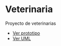 # Veterinaria
Proyecto de veterinarias

- [Ver prototipo](https://serberuscore.github.io/Veterinaria/mockups/NewStoryboard.html)
- [Ver UML](https://serberuscore.github.io/Veterinaria/html-docs/index.html)
